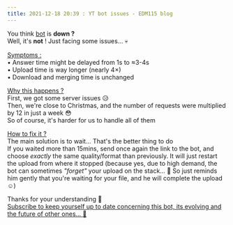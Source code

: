 ```yaml
---
title: 2021-12-18 20:39 : YT bot issues - EDM115 blog
---
```


You think [bot](https://t.me/ytvideodownloaderbyedm115_bot) is **down ?**  
Well, it's **not** ! Just facing some issues… :skull:  
  
<u>Symptoms :</u>  
• Answer time might be delayed from 1s to ≈3-4s  
• Upload time is way longer (nearly 4×)  
• Download and merging time is unchanged  
  
<u>Why this happens ?</u>  
First, we got some server issues :disappointed_relieved:  
Then, we're close to Christmas, and the number of requests were multiplied by 12 in just a week :flushed:  
So of course, it's harder for us to handle all of them  
  
<u>How to fix it ?</u>  
The main solution is to wait… That's the better thing to do  
If you waited more than 15mins, send once again the link to the bot, and choose *exactly* the same quality/format than previously. It will just restart the upload from where it stopped (because yes, due to high demand, the bot can sometimes *"forget"* your upload on the stack… :smiling_face_with_tear: So just reminds him gently that you're waiting for your file, and he will complete the upload :relaxed:)  
  
Thanks for your understanding :smiling_face_with_three_hearts:  
[Subscribe to keep yourself up to date concerning this bot, its evolving and the future of other ones… :eyes:](https://t.me/EDM115bots)
